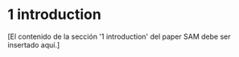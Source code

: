 # 1 introduction

[El contenido de la sección '1 introduction' del paper SAM debe ser insertado aquí.]
